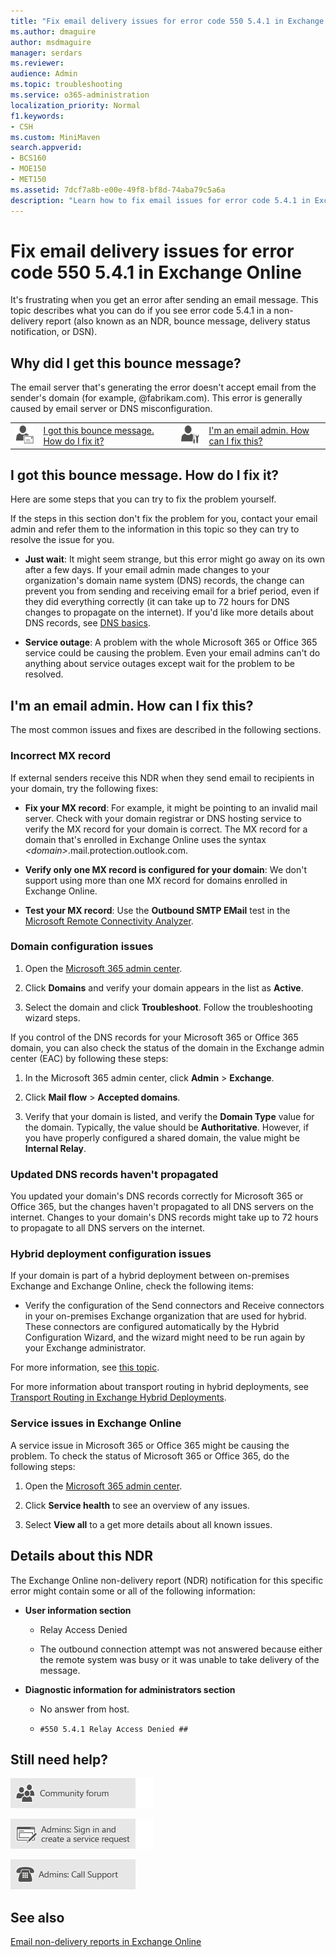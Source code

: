 ```yaml
---
title: "Fix email delivery issues for error code 550 5.4.1 in Exchange Online"
ms.author: dmaguire
author: msdmaguire
manager: serdars
ms.reviewer: 
audience: Admin
ms.topic: troubleshooting
ms.service: o365-administration
localization_priority: Normal
f1.keywords:
- CSH
ms.custom: MiniMaven
search.appverid:
- BCS160
- MOE150
- MET150
ms.assetid: 7dcf7a8b-e00e-49f8-bf8d-74aba79c5a6a
description: "Learn how to fix email issues for error code 5.4.1 in Exchange Online (the destination email server doesn't accept email from the sender's domain)."
---
```


# Fix email delivery issues for error code 550 5.4.1 in Exchange Online

It's frustrating when you get an error after sending an email message. This topic describes what you can do if you see error code 5.4.1 in a non-delivery report (also known as an NDR, bounce message, delivery status notification, or DSN).

## Why did I get this bounce message?

The email server that's generating the error doesn't accept email from the sender's domain (for example, @fabrikam.com). This error is generally caused by email server or DNS misconfiguration.

|||||
|:-----|:-----|:-----|:-----|
|![Email user icon](../../media/31425afd-41a9-435e-aa85-6886277c369b.png)|[I got this bounce message. How do I fix it?](#i-got-this-bounce-message-how-do-i-fix-it)|![Email admin icon](../../media/3d4c569e-b819-4a29-86b1-4b9619cf2acf.png)|[I'm an email admin. How can I fix this?](#im-an-email-admin-how-can-i-fix-this)|

## I got this bounce message. How do I fix it?

Here are some steps that you can try to fix the problem yourself.

If the steps in this section don't fix the problem for you, contact your email admin and refer them to the information in this topic so they can try to resolve the issue for you.

- **Just wait**: It might seem strange, but this error might go away on its own after a few days. If your email admin made changes to your organization's domain name system (DNS) records, the change can prevent you from sending and receiving email for a brief period, even if they did everything correctly (it can take up to 72 hours for DNS changes to propagate on the internet). If you'd like more details about DNS records, see [DNS basics](https://support.microsoft.com/office/854b6b2b-0255-4089-8019-b765cff70377).

- **Service outage**: A problem with the whole Microsoft 365 or Office 365 service could be causing the problem. Even your email admins can't do anything about service outages except wait for the problem to be resolved.

## I'm an email admin. How can I fix this?

The most common issues and fixes are described in the following sections.

### Incorrect MX record

If external senders receive this NDR when they send email to recipients in your domain, try the following fixes:

- **Fix your MX record**: For example, it might be pointing to an invalid mail server. Check with your domain registrar or DNS hosting service to verify the MX record for your domain is correct. The MX record for a domain that's enrolled in Exchange Online uses the syntax  _\<domain\>_.mail.protection.outlook.com.

- **Verify only one MX record is configured for your domain**: We don't support using more than one MX record for domains enrolled in Exchange Online.

- **Test your MX record**: Use the **Outbound SMTP EMail** test in the [Microsoft Remote Connectivity Analyzer](https://testconnectivity.microsoft.com/tests/o365).

### Domain configuration issues

1. Open the [Microsoft 365 admin center](https://admin.microsoft.com).

2. Click **Domains** and verify your domain appears in the list as **Active**.

3. Select the domain and click **Troubleshoot**. Follow the troubleshooting wizard steps.

If you control of the DNS records for your Microsoft 365 or Office 365 domain, you can also check the status of the domain in the Exchange admin center (EAC) by following these steps:

1. In the Microsoft 365 admin center, click **Admin** \> **Exchange**.

2. Click **Mail flow** \> **Accepted domains**.

3. Verify that your domain is listed, and verify the **Domain Type** value for the domain. Typically, the value should be **Authoritative**. However, if you have properly configured a shared domain, the value might be **Internal Relay**.

### Updated DNS records haven't propagated

You updated your domain's DNS records correctly for Microsoft 365 or Office 365, but the changes haven't propagated to all DNS servers on the internet. Changes to your domain's DNS records might take up to 72 hours to propagate to all DNS servers on the internet.

### Hybrid deployment configuration issues

If your domain is part of a hybrid deployment between on-premises Exchange and Exchange Online, check the following items:

- Verify the configuration of the Send connectors and Receive connectors in your on-premises Exchange organization that are used for hybrid. These connectors are configured automatically by the Hybrid Configuration Wizard, and the wizard might need to be run again by your Exchange administrator.

For more information, see [this topic](https://docs.microsoft.com/office365/troubleshoot/antispam/relay-access-denied-ndr).

For more information about transport routing in hybrid deployments, see [Transport Routing in Exchange Hybrid Deployments](https://docs.microsoft.com/exchange/transport-routing).

### Service issues in Exchange Online

A service issue in Microsoft 365 or Office 365 might be causing the problem. To check the status of Microsoft 365 or Office 365, do the following steps:

1. Open the [Microsoft 365 admin center](https://admin.microsoft.com).

2. Click **Service health** to see an overview of any issues.

3. Select **View all** to a get more details about all known issues.

## Details about this NDR

The Exchange Online non-delivery report (NDR) notification for this specific error might contain some or all of the following information:

- **User information section**

  - Relay Access Denied

  - The outbound connection attempt was not answered because either the remote system was busy or it was unable to take delivery of the message.

- **Diagnostic information for administrators section**

  - No answer from host.

  - `#550 5.4.1 Relay Access Denied ##`

## Still need help?

[![Get help from the community forums](../../media/12a746cc-184b-4288-908c-f718ce9c4ba5.png)](https://answers.microsoft.com/)

[![Admins: Sign in and create a service request](../../media/10862798-181d-47a5-ae4f-3f8d5a2874d4.png)](https://admin.microsoft.com/AdminPortal/Home#/support)

[![Admins: Call Support](../../media/9f262e67-e8c9-4fc0-85c2-b3f4cfbc064e.png)](https://docs.microsoft.com/microsoft-365/Admin/contact-support-for-business-products)

## See also

[Email non-delivery reports in Exchange Online](non-delivery-reports-in-exchange-online.md)

